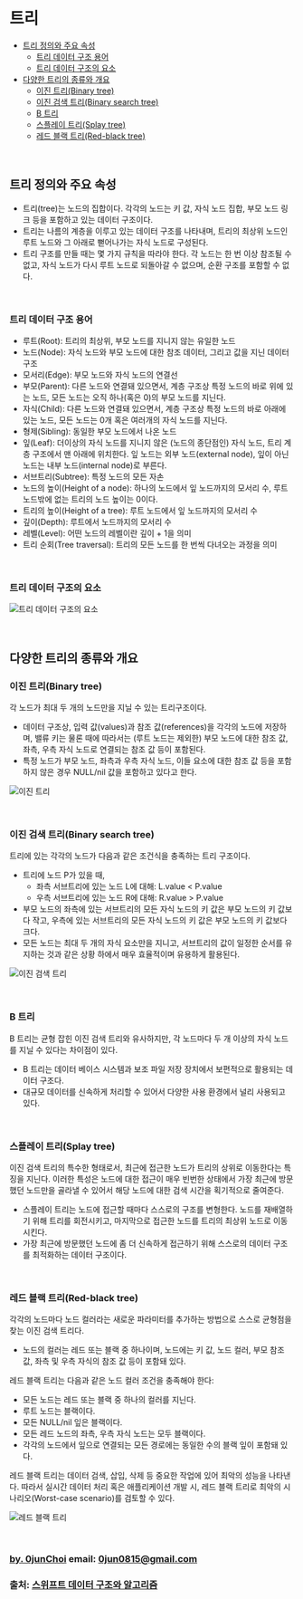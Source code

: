 # 트리


* [트리 정의와 주요 속성](#트리-정의와-주요-속성)
    * [트리 데이터 구조 용어](#트리-데이터-구조-용어)
    * [트리 데이터 구조의 요소](#트리-데이터-구조의-요소)
* [다양한 트리의 종류와 개요](#다양한-트리의-종류와-개요)
    * [이진 트리(Binary tree)](#이진-트리binary-tree)
    * [이진 검색 트리(Binary search tree)](#이진-검색-트리binary-search-tree)
    * [B 트리](#b-트리)
    * [스플레이 트리(Splay tree)](#스플레이-트리splay-tree)
    * [레드 블랙 트리(Red-black tree)](#레드-블랙-트리red-black-tree)


&nbsp;
## 트리 정의와 주요 속성
* 트리(tree)는 노드의 집합이다. 각각의 노드는 키 값, 자식 노드 집합, 부모 노드 링크 등을 포함하고 있는 데이터 구조이다.
* 트리는 나름의 계층을 이루고 있는 데이터 구조를 나타내며, 트리의 최상위 노드인 루트 노드와 그 아래로 뻗어나가는 자식 노드로 구성된다.
* 트리 구조를 만들 때는 몇 가지 규칙을 따라야 한다. 각 노드는 한 번 이상 참조될 수 없고, 자식 노드가 다시 루트 노드로 되돌아갈 수 없으며, 순환 구조를 포함할 수 없다.


&nbsp;
### 트리 데이터 구조 용어
* 루트(Root): 트리의 최상위, 부모 노드를 지니지 않는 유일한 노드
* 노드(Node): 자식 노드와 부모 노드에 대한 참조 데이터, 그리고 값을 지닌 데이터 구조
* 모서리(Edge): 부모 노드와 자식 노드의 연결선
* 부모(Parent): 다른 노드와 연결돼 있으면서, 계층 구조상 특정 노드의 바로 위에 있는 노드, 모든 노드는 오직 하나(혹은 0)의 부모 노드를 지닌다.
* 자식(Child): 다른 노드와 연결돼 있으면서, 계층 구조상 특정 노드의 바로 아래에 있는 노드, 모든 노드는 0개 혹은 여러개의 자식 노드를 지닌다.
* 형제(Sibling): 동일한 부모 노드에서 나온 노드
* 잎(Leaf): 더이상의 자식 노드를 지니지 않은 (노드의 종단점인) 자식 노드, 트리 계층 구조에서 맨 아래에 위치한다. 잎 노드는 외부 노드(external node), 잎이 아닌 노드는 내부 노드(internal node)로 부른다.
* 서브트리(Subtree): 특정 노드의 모든 자손
* 노드의 높이(Height of a node): 하나의 노드에서 잎 노드까지의 모서리 수, 루트 노드밖에 없는 트리의 노드 높이는 0이다.
* 트리의 높이(Height of a tree): 루트 노드에서 잎 노드까지의 모서리 수
* 깊이(Depth): 루트에서 노드까지의 모서리 수
* 레벨(Level): 어떤 노드의 레벨이란 깊이 + 1을 의미
* 트리 순회(Tree traversal): 트리의 모든 노드를 한 번씩 다녀오는 과정을 의미


&nbsp;  
### 트리 데이터 구조의 요소
![트리 데이터 구조의 요소](https://github.com/0jun0815/YJStudy/blob/master/알고리즘/트리/images/트리%20데이터%20구조의%20요소.jpg)


&nbsp;  
## 다양한 트리의 종류와 개요
### 이진 트리(Binary tree)
각 노드가 최대 두 개의 노드만을 지닐 수 있는 트리구조이다.
* 데이터 구조상, 입력 값(values)과 참조 값(references)을 각각의 노드에 저장하며, 밸류 키는 물론 때에 따라서는 (루트 노드는 제외한) 부모 노드에 대한 참조 값, 좌측, 우측 자식 노드로 연결되는 참조 값 등이 포함된다.
* 특정 노드가 부모 노드, 좌측과 우측 자식 노드, 이들 요소에 대한 참조 값 등을 포함하지 않은 경우 NULL/nil 값을 포함하고 있다고 한다.


![이진 트리](https://github.com/0jun0815/YJStudy/blob/master/알고리즘/트리/images/이진%20트리.jpg)


&nbsp;
### 이진 검색 트리(Binary search tree)
트리에 있는 각각의 노드가 다음과 같은 조건식을 충족하는 트리 구조이다.
* 트리에 노드 P가 있을 때,
    * 좌측 서브트리에 있는 노드 L에 대해: L.value < P.value
    * 우측 서브트리에 있는 노드 R에 대해: R.value > P.value
* 부모 노드의 좌측에 있는 서브트리의 모든 자식 노드의 키 값은 부모 노드의 키 값보다 작고, 우측에 있는 서브트리의 모든 자식 노드의 키 값은 부모 노드의 키 값보다 크다.
* 모든 노드는 최대 두 개의 자식 요소만을 지니고, 서브트리의 값이 일정한 순서를 유지하는 것과 같은 상황 하에서 매우 효율적이며 유용하게 활용된다.


![이진 검색 트리](https://github.com/0jun0815/YJStudy/blob/master/알고리즘/트리/images/이진%20검색%20트리.jpg)


&nbsp;
### B 트리
B 트리는 균형 잡힌 이진 검색 트리와 유사하지만, 각 노드마다 두 개 이상의 자식 노드를 지닐 수 있다는 차이점이 있다.
* B 트리는 데이터 베이스 시스템과 보조 파일 저장 장치에서 보편적으로 활용되는 데이터 구조다.
* 대규모 데이터를 신속하게 처리할 수 있어서 다양한 사용 환경에서 널리 사용되고 있다.


&nbsp;
### 스플레이 트리(Splay tree)
이진 검색 트리의 특수한 형태로서, 최근에 접근한 노드가 트리의 상위로 이동한다는 특징을 지닌다. 이러한 특성은 노드에 대한 접근이 매우 빈번한 상태에서 가장 최근에 방문했던 노드만을 골라낼 수 있어서 해당 노드에 대한 검색 시간을 획기적으로 줄여준다.
* 스플레이 트리는 노드에 접근할 때마다 스스로의 구조를 변형한다. 노드를 재배열하기 위해 트리를 회전시키고, 마지막으로 접근한 노드를 트리의 최상위 노드로 이동시킨다.
* 가장 최근에 방문했던 노드에 좀 더 신속하게 접근하기 위해 스스로의 데이터 구조를 최적화하는 데이터 구조이다.


&nbsp;
### 레드 블랙 트리(Red-black tree)
각각의 노드마다 노드 컬러라는 새로운 파라미터를 추가하는 방법으로 스스로 균형점을 찾는 이진 검색 트리다.
* 노드의 컬러는 레드 또는 블랙 중 하나이며, 노드에는 키 값, 노드 컬러, 부모 참조 값, 좌측 및 우측 자식의 참조 값 등이 포함돼 있다.


레드 블랙 트리는 다음과 같은 노드 컬러 조건을 충족해야 한다:
* 모든 노드는 레드 또는 블랙 중 하나의 컬러를 지닌다.
* 루트 노드는 블랙이다.
* 모든 NULL/nil 잎은 블랙이다.
* 모든 레드 노드의 좌측, 우측 자식 노드는 모두 블랙이다.
* 각각의 노드에서 잎으로 연결되는 모든 경로에는 동일한 수의 블랙 잎이 포함돼 있다.


레드 블랙 트리는 데이터 검색, 삽입, 삭제 등 중요한 작업에 있어 최악의 성능을 나타낸다. 따라서 실시간 데이터 처리 혹은 애플리케이션 개발 시, 레드 블랙 트리로 최악의 시나리오(Worst-case scenario)를 검토할 수 있다.


![레드 블랙 트리](https://github.com/0jun0815/YJStudy/blob/master/알고리즘/트리/images/레드%20블랙%20트리.jpg)


&nbsp;
&nbsp;      
### [by. 0junChoi](https://github.com/0jun0815) email: <0jun0815@gmail.com>
### 출처: [스위프트 데이터 구조와 알고리즘](http://acornpub.co.kr/book/swift-structure-algorithms)
